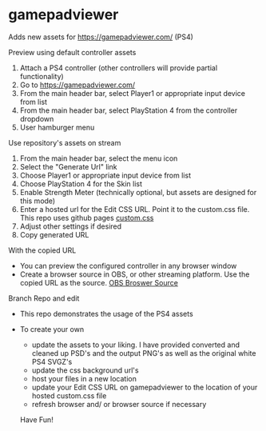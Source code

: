 # gamepadviewer
Adds new assets for https://gamepadviewer.com/ (PS4)

Preview using default controller assets
1. Attach a PS4 controller (other controllers will provide partial functionality)
1. Go to https://gamepadviewer.com/
1. From the main header bar, select Player1 or appropriate input device from list
1. From the main header bar, select PlayStation 4 from the controller dropdown
1. User hamburger menu


Use repository's assets on stream
1. From the main header bar, select the menu icon
1. Select the "Generate Url" link
1. Choose Player1 or appropriate input device from list
1. Choose PlayStation 4 for the Skin list
1. Enable Strength Meter (technically optional, but assets are designed for this mode)
1. Enter a hosted url for the Edit CSS URL. Point it to the custom.css file. This repo uses github pages [custom.css](https://cjh15hub.github.io/gamepadviewer/custom.css)
1. Adjust other settings if desired
1. Copy generated URL

With the copied URL
- You can preview the configured controller in any browser window
- Create a browser source in OBS, or other streaming platform. Use the copied URL as the source. [OBS Broswer Source](https://obsproject.com/wiki/Sources-Guide#browsersource)

Branch Repo and edit
- This repo demonstrates the usage of the PS4 assets
- To create your own
  - update the assets to your liking. I have provided converted and cleaned up PSD's and the output PNG's as well as the original white PS4 SVGZ's
  - update the css background url's
  - host your files in a new location
  - update your Edit CSS URL on gamepadviewer to the location of your hosted custom.css file
  - refresh browser and/ or browser source if necessary
  
  Have Fun!
